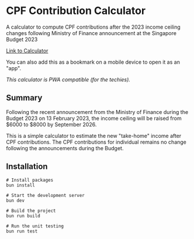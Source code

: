 # CPF Contribution Calculator

A calculator to compute CPF contributions after the 2023 income ceiling changes following Ministry of Finance announcement at the Singapore Budget 2023

[Link to Calculator](https://cpf-contribution-calculator.ruchern.xyz)

You can also add this as a bookmark on a mobile device to open it as an "app".

_This calculator is PWA compatible (for the techies)._

## Summary

Following the recent announcement from the Ministry of Finance during the Budget 2023 on 13 February 2023, the income ceiling will be raised from $6000 to $8000 by September 2026.

This is a simple calculator to estimate the new "take-home" income after CPF contributions. The CPF contributions for individual remains no change following the announcements during the Budget.

## Installation

```shell
# Install packages
bun install

# Start the development server
bun dev

# Build the project
bun run build

# Run the unit testing
bun run test
```
